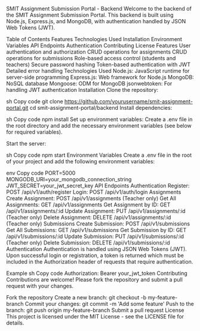 SMIT Assignment Submission Portal - Backend
Welcome to the backend of the SMIT Assignment Submission Portal. This backend is built using Node.js, Express.js, and MongoDB, with authentication handled by JSON Web Tokens (JWT).

Table of Contents
Features
Technologies Used
Installation
Environment Variables
API Endpoints
Authentication
Contributing
License
Features
User authentication and authorization
CRUD operations for assignments
CRUD operations for submissions
Role-based access control (students and teachers)
Secure password hashing
Token-based authentication with JWT
Detailed error handling
Technologies Used
Node.js: JavaScript runtime for server-side programming
Express.js: Web framework for Node.js
MongoDB: NoSQL database
Mongoose: ODM for MongoDB
jsonwebtoken: For handling JWT authentication
Installation
Clone the repository:

sh
Copy code
git clone https://github.com/yourusername/smit-assignment-portal.git
cd smit-assignment-portal/backend
Install dependencies:

sh
Copy code
npm install
Set up environment variables: Create a .env file in the root directory and add the necessary environment variables (see below for required variables).

Start the server:

sh
Copy code
npm start
Environment Variables
Create a .env file in the root of your project and add the following environment variables:

env
Copy code
PORT=5000
MONGODB_URI=your_mongodb_connection_string
JWT_SECRET=your_jwt_secret_key
API Endpoints
Authentication
Register: POST /api/v1/auth/register
Login: POST /api/v1/auth/login
Assignments
Create Assignment: POST /api/v1/assignments (Teacher only)
Get All Assignments: GET /api/v1/assignments
Get Assignment by ID: GET /api/v1/assignments/:id
Update Assignment: PUT /api/v1/assignments/:id (Teacher only)
Delete Assignment: DELETE /api/v1/assignments/:id (Teacher only)
Submissions
Create Submission: POST /api/v1/submissions
Get All Submissions: GET /api/v1/submissions
Get Submission by ID: GET /api/v1/submissions/:id
Update Submission: PUT /api/v1/submissions/:id (Teacher only)
Delete Submission: DELETE /api/v1/submissions/:id
Authentication
Authentication is handled using JSON Web Tokens (JWT). Upon successful login or registration, a token is returned which must be included in the Authorization header of requests that require authentication.

Example
sh
Copy code
Authorization: Bearer your_jwt_token
Contributing
Contributions are welcome! Please fork the repository and submit a pull request with your changes.

Fork the repository
Create a new branch: git checkout -b my-feature-branch
Commit your changes: git commit -m 'Add some feature'
Push to the branch: git push origin my-feature-branch
Submit a pull request
License
This project is licensed under the MIT License - see the LICENSE file for details.

